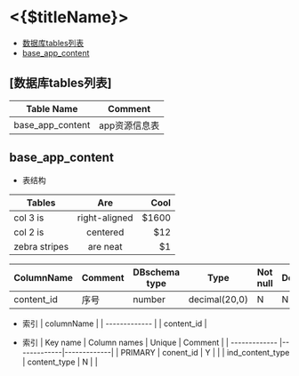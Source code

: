 # <{$titleName}>

- [数据库tables列表](#tables)
- [base_app_content](#table-base_app_content-define)

<a name="tables"></a>
## [数据库tables列表]

| Table Name | Comment | 
| ------------- |-------------|
| base_app_content | app资源信息表 |

## base_app_content

- 表结构

| Tables        | Are           | Cool  |
| ------------- |:-------------:| -----:|
| col 3 is      | right-aligned | $1600 |
| col 2 is      | centered      |   $12 |
| zebra stripes | are neat      |    $1 |

| ColumnName | Comment | DBschema type | Type | Not null | Default | Autoincrement |
| ------------- |-------------|-------------|-------------|-------------|-------------|-------------|
| content_id | 序号 | number |  decimal(20,0) | N | N | 
- 索引
| columnName | 
| ------------- |
| content_id |

- 索引
| Key name | Column names | Unique | Comment |
| ------------- |-------------|-------------|
| PRIMARY | conent_id | Y | |
| ind_content_type | content_type | N | |

